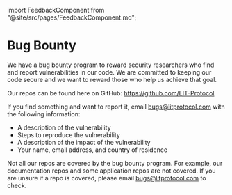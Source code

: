 import FeedbackComponent from "@site/src/pages/FeedbackComponent.md";

# Bug Bounty

We have a bug bounty program to reward security researchers who find and report vulnerabilities in our code. We are committed to keeping our code secure and we want to reward those who help us achieve that goal.

Our repos can be found here on GitHub: https://github.com/LIT-Protocol

If you find something and want to report it, email bugs@litprotocol.com with the following information:

- A description of the vulnerability
- Steps to reproduce the vulnerability
- A description of the impact of the vulnerability
- Your name, email address, and country of residence

Not all our repos are covered by the bug bounty program. For example, our documentation repos and some application repos are not covered. If you are unsure if a repo is covered, please email bugs@litprotocol.com to check.

<FeedbackComponent/>
